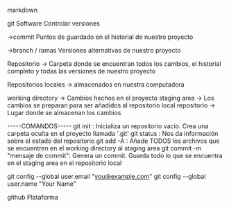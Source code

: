 markdown


git
Software
Controlar versiones

->commit
    Puntos de guardado en el historial de nuestro proyecto


->branch / ramas
    Versiones alternativas de nuestro proyecto

Repositorio -> Carpeta donde se encuentran todos los cambios, el historial completo y todas las versiones de nuestro proyecto

Repositorios locales -> almacenados en nuestra computadora

working directory -> Cambios hechos en el proyecto
staging area -> Los cambios se preparan para ser añadidos al repositorio local
repositorio -> Lugar donde se almacenan los cambios




-----COMANDOS-----
git init :  Inicializa un repositorio vacio. Crea una carpeta oculta en el proyecto llamada '.git'
git status : Nos da información sobre el estado del repositorio
git add -A : Añade TODOS los archivos que se encuentren en el working directory al staging area
git commit -m "mensaje de commit": Genera un commit. Guarda todo lo que se encuentra en el staging area en el repositorio local



git config --global user.email "you@example.com"
git config --global user.name "Your Name"



github
Plataforma
